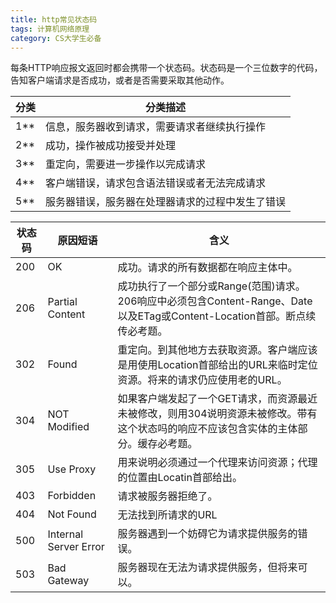```yaml
---
title: http常见状态码
tags: 计算机网络原理
category: CS大学生必备
---
```


每条HTTP响应报文返回时都会携带一个状态码。状态码是一个三位数字的代码，告知客户端请求是否成功，或者是否需要采取其他动作。

<!--more-->



| 分类 | 分类描述                                         |
| ---- | ------------------------------------------------ |
| 1**  | 信息，服务器收到请求，需要请求者继续执行操作     |
| 2**  | 成功，操作被成功接受并处理                       |
| 3**  | 重定向，需要进一步操作以完成请求                 |
| 4**  | 客户端错误，请求包含语法错误或者无法完成请求     |
| 5**  | 服务器错误，服务器在处理器请求的过程中发生了错误 |



| 状态码 | 原因短语              | 含义                                                         |
| ------ | --------------------- | ------------------------------------------------------------ |
| 200    | OK                    | 成功。请求的所有数据都在响应主体中。                         |
| 206    | Partial Content       | 成功执行了一个部分或Range(范围)请求。206响应中必须包含Content-Range、Date以及ETag或Content-Location首部。断点续传必考题。 |
| 302    | Found                 | 重定向。到其他地方去获取资源。客户端应该是用使用Location首部给出的URL来临时定位资源。将来的请求仍应使用老的URL。 |
| 304    | NOT Modified          | 如果客户端发起了一个GET请求，而资源最近未被修改，则用304说明资源未被修改。带有这个状态吗的响应不应该包含实体的主体部分。缓存必考题。 |
| 305    | Use Proxy             | 用来说明必须通过一个代理来访问资源；代理的位置由Locatin首部给出。 |
| 403    | Forbidden             | 请求被服务器拒绝了。                                         |
| 404    | Not Found             | 无法找到所请求的URL                                          |
| 500    | Internal Server Error | 服务器遇到一个妨碍它为请求提供服务的错误。                   |
| 503    | Bad Gateway           | 服务器现在无法为请求提供服务，但将来可以。                   |